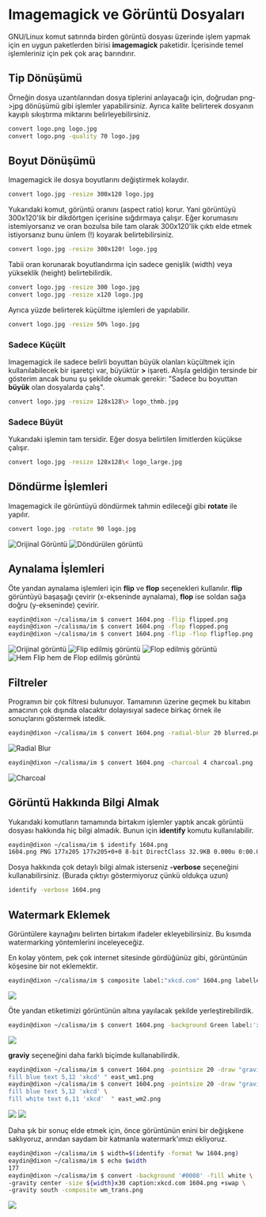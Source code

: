 # Imagemagick ve Görüntü Dosyaları

GNU/Linux komut satırında birden görüntü dosyası üzerinde işlem yapmak için en uygun paketlerden birisi **imagemagick** paketidir. İçerisinde temel işlemleriniz için pek çok araç barındırır.

## Tip Dönüşümü

Örneğin dosya uzantılarından dosya tiplerini anlayacağı için, doğrudan png->jpg dönüşümü gibi işlemler yapabilirsiniz. Ayrıca kalite belirterek dosyanın kayıplı sıkıştırma miktarını belirleyebilirsiniz.

```bash
convert logo.png logo.jpg
convert logo.png -quality 70 logo.jpg
```

## Boyut Dönüşümü

Imagemagick ile dosya boyutlarını değiştirmek kolaydır.

```bash
convert logo.jpg -resize 300x120 logo.jpg
```

Yukarıdaki komut, görüntü oranını (aspect ratio) korur. Yani görüntüyü 300x120'lik bir dikdörtgen içerisine sığdırmaya çalışır. Eğer korumasını istemiyorsanız ve oran bozulsa bile tam olarak 300x120'lik çıktı elde etmek istiyorsanız bunu ünlem (!) koyarak belirtebilirsiniz.

```bash
convert logo.jpg -resize 300x120! logo.jpg
```

Tabii oran korunarak boyutlandırma için sadece genişlik (width) veya yükseklik (height) belirtebilirdik.

```bash
convert logo.jpg -resize 300 logo.jpg
convert logo.jpg -resize x120 logo.jpg
```

Ayrıca yüzde belirterek küçültme işlemleri de yapılabilir.

```bash
convert logo.jpg -resize 50% logo.jpg
```

### Sadece Küçült
Imagemagick ile sadece belirli boyuttan büyük olanları küçültmek için kullanılabilecek bir işaretçi var, büyüktür **>** işareti. Alışıla geldiğin tersinde bir gösterim ancak bunu şu şekilde okumak gerekir: "Sadece bu boyuttan **büyük** olan dosyalarda çalış".

```bash
convert logo.jpg -resize 128x128\> logo_thmb.jpg
```

### Sadece Büyüt
Yukarıdaki işlemin tam tersidir. Eğer dosya belirtilen limitlerden küçükse çalışır.

```bash
convert logo.jpg -resize 128x128\< logo_large.jpg
```

## Döndürme İşlemleri

Imagemagick ile görüntüyü döndürmek tahmin edileceği gibi **rotate** ile yapılır.

```bash
convert logo.jpg -rotate 90 logo.jpg
```
![Orijinal Görüntü](images/1604.png) ![Döndürülen görüntü](images/rotated90.png)


## Aynalama İşlemleri

Öte yandan aynalama işlemleri için **flip** ve **flop** seçenekleri kullanılır. **flip** görüntüyü başaşağı çevirir (x-ekseninde aynalama), **flop** ise soldan sağa doğru (y-ekseninde) çevirir.

```bash
eaydin@dixon ~/calisma/im $ convert 1604.png -flip flipped.png
eaydin@dixon ~/calisma/im $ convert 1604.png -flop flopped.png
eaydin@dixon ~/calisma/im $ convert 1604.png -flip -flop flipflop.png
```

![Orijinal görüntü](images/1604.png) ![Flip edilmiş görüntü](images/flipped.png) ![Flop edilmiş görüntü](images/flopped.png) ![Hem Flip hem de Flop edilmiş görüntü](images/flipflop.png)

## Filtreler

Programın bir çok filtresi bulunuyor. Tamamının üzerine geçmek bu kitabın amacının çok dışında olacaktır dolayısıyal sadece birkaç örnek ile sonuçlarını göstermek istedik.
```bash
eaydin@dixon ~/calisma/im $ convert 1604.png -radial-blur 20 blurred.png
```
![Radial Blur](images/radial-blurred.png)

```bash
eaydin@dixon ~/calisma/im $ convert 1604.png -charcoal 4 charcoal.png
```
![Charcoal](images/charcoal.png)

## Görüntü Hakkında Bilgi Almak

Yukarıdaki komutların tamamında birtakım işlemler yaptık ancak görüntü dosyası hakkında hiç bilgi almadık. Bunun için **identify** komutu kullanılabilir.

```bash
eaydin@dixon ~/calisma/im $ identify 1604.png 
1604.png PNG 177x205 177x205+0+0 8-bit DirectClass 32.9KB 0.000u 0:00.000
```

Dosya hakkında çok detaylı bilgi almak isterseniz **-verbose** seçeneğini kullanabilirsiniz. (Burada çıktıyı göstermiyoruz çünkü oldukça uzun)

```bash
identify -verbose 1604.png
```

## Watermark Eklemek

Görüntülere kaynağını belirten birtakım ifadeler ekleyebilirsiniz. Bu kısımda watermarking yöntemlerini inceleyeceğiz.

En kolay yöntem, pek çok internet sitesinde gördüğünüz gibi, görüntünün köşesine bir not eklemektir.

```bash
eaydin@dixon ~/calisma/im $ composite label:"xkcd.com" 1604.png labelled.png
```

![](images/labelled.png)

Öte yandan etiketimizi görüntünün altına yayılacak şekilde yerleştirebilirdik.

```bash
eaydin@dixon ~/calisma/im $ convert 1604.png -background Green label:'xkcd.com' -gravity center -append center-labelled.png
```

![](images/center-labelled.png)

**graviy** seçeneğini daha farklı biçimde kullanabilirdik.

```bash
eaydin@dixon ~/calisma/im $ convert 1604.png -pointsize 20 -draw "gravity east \
fill blue text 5,12 'xkcd' " east_wm1.png
eaydin@dixon ~/calisma/im $ convert 1604.png -pointsize 20 -draw "gravity east \
fill blue text 5,12 'xkcd' \
fill white text 6,11 'xkcd'  " east_wm2.png
```

![](images/east_wm1.png) ![](images/east_wm2.png)

Daha şık bir sonuç elde etmek için, önce görüntünün enini bir değişkene saklıyoruz, arından saydam bir katmanla watermark'ımızı ekliyoruz.

```bash
eaydin@dixon ~/calisma/im $ width=$(identify -format %w 1604.png)
eaydin@dixon ~/calisma/im $ echo $width
177
eaydin@dixon ~/calisma/im $ convert -background '#0008' -fill white \ 
-gravity center -size ${width}x30 caption:xkcd.com 1604.png +swap \ 
-gravity south -composite wm_trans.png
```

![](images/wm_trans.png)

